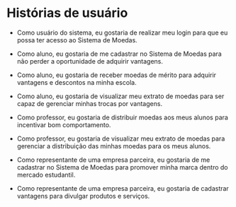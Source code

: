 # Histórias de usuário

* Como usuário do sistema, eu gostaria de realizar meu login para que eu possa ter acesso ao Sistema de Moedas.

* Como aluno, eu gostaria de me cadastrar no Sistema de Moedas para não perder a oportunidade de adquirir vantagens.
* Como aluno, eu gostaria de receber moedas de mérito para adquirir vantagens e descontos na minha escola.
* Como aluno, eu gostaria de visualizar meu extrato de moedas para ser capaz de gerenciar minhas trocas por vantagens.

* Como professor, eu gostaria de distribuir moedas aos meus alunos para incentivar bom comportamento.
* Como professor, eu gostaria de visualizar meu extrato de moedas para gerenciar a distribuição das minhas moedas para os meus alunos.

* Como representante de uma empresa parceira, eu gostaria de me cadastrar no Sistema de Moedas para promover minha marca dentro do mercado estudantil.
* Como representante de uma empresa parceira, eu gostaria de cadastrar vantagens para divulgar produtos e serviços.
